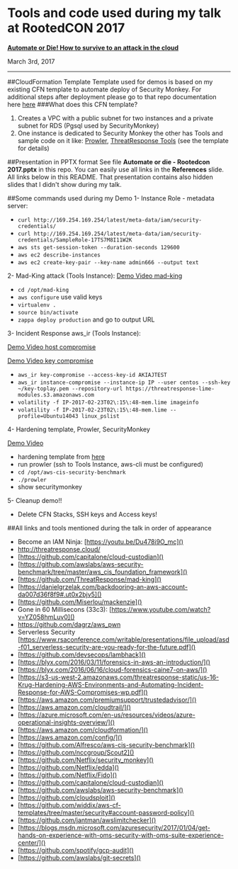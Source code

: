 Tools and code used during my talk at RootedCON 2017
========

[__Automate or Die! How to survive to an attack in the cloud__](http://rootedcon.com)

March 3rd, 2017

------
##CloudFormation Template
Template used for demos is based on my existing CFN template to automate deploy of Security Monkey. For additional steps after deployment please go to that repo documentation here [here](https://github.com/toniblyx/security_monkey_cloudformation)
###What does this CFN template?
1. Creates a VPC with a public subnet for two instances and a private subnet for RDS (Pgsql used by SecurityMonkey)
2. One instance is dedicated to Security Monkey the other has Tools and sample code on it like: [Prowler](https://github.com/Alfresco/aws-cis-security-benchmark), [ThreatResponse Tools](https://github.com/ThreatResponse) (see the template for details)

##Presentation in PPTX format
See file __Automate or die - Rootedcon 2017.pptx__ in this repo. You can easily use all links in the __References__ slide. All links below in this README. That presentation contains also hidden slides that I didn't show during my talk. 

##Some commands used during my Demo
1- Instance Role - metadata server:

* ```curl http://169.254.169.254/latest/meta-data/iam/security-credentials/```
* ```curl http://169.254.169.254/latest/meta-data/iam/security-credentials/SampleRole-17TS7M8I11W2K```
* ```aws sts get-session-token --duration-seconds 129600```
* ```aws ec2 describe-instances```
* ```aws ec2 create-key-pair --key-name admin666 --output text```


2- Mad-King attack (Tools Instance): 
[Demo Video mad-king](https://www.youtube.com/watch?v=9Jp9nGhpS0w) 

* ```cd /opt/mad-king```
* ```aws configure``` use valid keys 
* ```virtualenv .```
* ```source bin/activate```
* ```zappa deploy production``` and go to output URL

3- Incident Response aws_ir (Tools Instance): 

[Demo Video host compromise](https://www.youtube.com/watch?v=_UezvE0OGaA)

[Demo Video key compromise](https://www.youtube.com/watch?v=-OY0L4BMyLY)


* ```aws_ir key-compromise --access-key-id AKIAJTEST```
* ```aws_ir instance-compromise --instance-ip IP --user centos --ssh-key ~/key-toplay.pem --repository-url https://threatresponse-lime-modules.s3.amazonaws.com```
* ```volatility -f IP-2017-02-23T02\:15\:48-mem.lime imageinfo```
* ```volatility -f IP-2017-02-23T02\:15\:48-mem.lime --profile=Ubuntu14043 linux_pslist```

4- Hardening template, Prowler, SecurityMonkey 

[Demo Video](https://www.youtube.com/watch?v=xeAfXc9rIwU)

* hardening template from [here](https://github.com/awslabs/aws-security-benchmark/tree/master/aws_cis_foundation_framework)
* run prowler (ssh to Tools Instance, aws-cli must be configured)
* ```cd /opt/aws-cis-security-benchmark```
* ```./prowler```
* show securitymonkey


5- Cleanup demo!!

* Delete CFN Stacks, SSH keys and Access keys!

##All links and tools mentioned during the talk in order of appearance 

* Become an IAM Ninja: [https://youtu.be/Du478i9O_mc]() 
* [http://threatresponse.cloud/ ]()
* [https://github.com/capitalone/cloud-custodian]()
* [https://github.com/awslabs/aws-security-benchmark/tree/master/aws_cis_foundation_framework]()
* [https://github.com/ThreatResponse/mad-king]() * [https://danielgrzelak.com/backdooring-an-aws-account-da007d36f8f9#.ut0x2bjv5]()* [https://github.com/Miserlou/mackenzie]() 
* Gone in 60 Millisecons (33c3): [https://www.youtube.com/watch?v=YZ058hmLuv0]()* [https://github.com/dagrz/aws_pwn ]()* Serverless Security [https://www.rsaconference.com/writable/presentations/file_upload/asd-f01_serverless-security-are-you-ready-for-the-future.pdf]()
* [https://github.com/devsecops/lambhack]() * [https://blyx.com/2016/03/11/forensics-in-aws-an-introduction/]()
* [https://blyx.com/2016/06/16/cloud-forensics-caine7-on-aws/]()* [https://s3-us-west-2.amazonaws.com/threatresponse-static/us-16-Krug-Hardening-AWS-Environments-and-Automating-Incident-Response-for-AWS-Compromises-wp.pdf]() 
* [https://aws.amazon.com/premiumsupport/trustedadvisor/]()
* [https://aws.amazon.com/cloudtrail/]()
* [https://azure.microsoft.com/en-us/resources/videos/azure-operational-insights-overview/]()
* [https://aws.amazon.com/cloudformation/]()
* [https://aws.amazon.com/config/]()
* [https://github.com/Alfresco/aws-cis-security-benchmark]() 
* [https://github.com/nccgroup/Scout2]()
* [https://github.com/Netflix/security_monkey]()
* [https://github.com/Netflix/edda]()
* [https://github.com/Netflix/Fido]()
* [https://github.com/capitalone/cloud-custodian]()
* [https://github.com/awslabs/aws-security-benchmark]()
* [https://github.com/cloudsploit]()
* [https://github.com/widdix/aws-cf-templates/tree/master/security#account-password-policy]()
* [https://github.com/jantman/awslimitchecker]()
* [https://blogs.msdn.microsoft.com/azuresecurity/2017/01/04/get-hands-on-experience-with-oms-security-with-oms-suite-experience-center/]()
* [https://github.com/spotify/gcp-audit]()
* [https://github.com/awslabs/git-secrets]()
